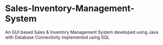 # Sales-Inventory-Management-System
An GUI based Sales & Inventory Management System developed using Java with Database Connectivity implemented using SQL
